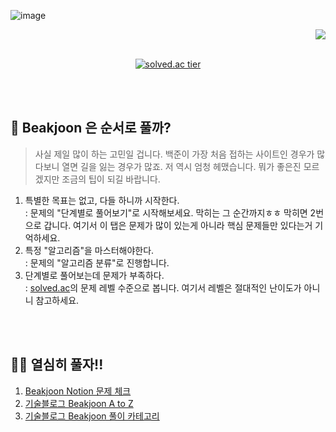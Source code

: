 ![image](https://user-images.githubusercontent.com/45550607/122662885-6f438c80-d1d1-11eb-8e37-897b427a41e7.png)

<div align="right"><a href="https://hits.seeyoufarm.com"/><img src="https://hits.seeyoufarm.com/api/count/incr/badge.svg?url=https://github.com/eona1301/Algorithms-Problem-Solving/tree/main/Beakjoon"/></a></div>

<br>
<div align="center">

[![solved.ac tier](http://mazassumnida.wtf/api/v2/generate_badge?boj=dang0113)](https://solved.ac/dang0113)

</div>
<br>
<br>

## 🤔 Beakjoon 은 순서로 풀까?
> 사실 제일 많이 하는 고민일 겁니다. 백준이 가장 처음 접하는 사이트인 경우가 많다보니 열면 길을 잃는 경우가 많죠. 저 역시 엄청 헤맸습니다. 뭐가 좋은진 모르겠지만 조금의 팁이 되길 바랍니다.

1. 특별한 목표는 없고, 다들 하니까 시작한다.<br> : 문제의 "단계별로 풀어보기"로 시작해보세요. 막히는 그 순간까지ㅎㅎ 막히면 2번으로 갑니다. 여기서 이 탭은 문제가 많이 있는게 아니라 핵심 문제들만 있다는거 기억하세요.
2. 특정 "알고리즘"을 마스터해야한다.<br> : 문제의 "알고리즘 분류"로 진행합니다.
3. 단계별로 풀어보는데 문제가 부족하다. <br> : [solved.ac](https://solved.ac/)의 문제 레벨 수준으로 봅니다. 여기서 레벨은 절대적인 난이도가 아니니 참고하세요.

<br>
<br>

## ✍🏻 열심히 풀자!!

1. [Beakjoon Notion 문제 체크](https://www.notion.so/danghyeona/5e06598a19f84ff691c9f948c3e32787?v=b917204e141f46ff97b25cc0cdd3ae35)
2. [기술블로그 Beakjoon A to Z](https://eona1301.github.io/a_to_z/BeakjoonSolution/)
3. [기술블로그 Beakjoon 풀이 카테고리](https://eona1301.github.io/categories/#beakjoon)